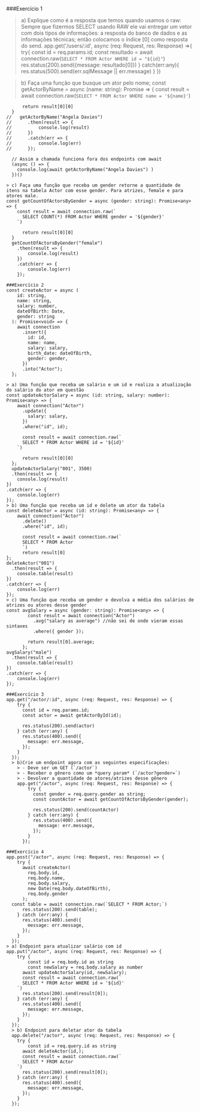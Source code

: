 ###Exercício 1
> a) Explique como é a resposta que temos quando usamos o raw:
> Sempre que fizermos SELECT usando RAW ele vai entregar um vetor com dois tipos de informações: a resposta do banco de dados e as informações técnicas; então colocamos o índice [0] como resposta do send.
app.get('/users/:id', async (req: Request, res: Response) =>{
    try{
    const id = req.params.id;
    const resultado = await connection.raw(`
    SELECT * FROM Actor WHERE id = "${id}"
    `)
    res.status(200).send({message: resultado[0]})
    } catch(err:any){
    res.status(500).send(err.sqlMessage || err.message)
    }
    })
    
> b) Faça uma função que busque um ator pelo nome;
    const getActorByName = async (name: string): Promise<any> => {
        const result = await connection.raw(`
          SELECT * FROM Actor WHERE name = '${name}'
        `)
      
          return result[0][0]
      }
    //   getActorByName("Angela Davies")
    //   	.then(result => {
    //   		console.log(result)
    //   	})
    //   	.catch(err => {
    //   		console.log(err)
    //   	});
      
      // Assim a chamada funciona fora dos endpoints com await
      (async () => {
        console.log(await getActorByName("Angela Davies") )
      })()
      
    > c) Faça uma função que receba um gender retorne a quantidade de itens na tabela Actor com esse gender. Para atrizes, female e para atores male.
    const getCountOfActorsByGender = async (gender: string): Promise<any> => {
        const result = await connection.raw(`
          SELECT COUNT(*) FROM Actor WHERE gender = '${gender}'
        `)
      
          return result[0][0]
      }
      getCountOfActorsByGender("female")
      	.then(result => {
      		console.log(result)
      	})
      	.catch(err => {
      		console.log(err)
      	});
      
    ###Exercício 2
    const createActor = async (
        id: string,
        name: string,
        salary: number,
        dateOfBirth: Date,
        gender: string
      ): Promise<void> => {
        await connection
          .insert({
            id: id,
            name: name,
            salary: salary,
            birth_date: dateOfBirth,
            gender: gender,
          })
          .into("Actor");
      };

    > a) Uma função que receba um salário e um id e realiza a atualização do salário do ator em questão
    const updateActorSalary = async (id: string, salary: number): Promise<any> => {
        await connection("Actor")
          .update({
            salary: salary,
          })
          .where("id", id);
     
          const result = await connection.raw(`
          SELECT * FROM Actor WHERE id = '${id}'
        `)
      
          return result[0][0]
      };
      updateActorSalary("001", 3500)
      .then(result => {
        console.log(result)
    })
    .catch(err => {
        console.log(err)
    });
    > b) Uma função que receba um id e delete um ator da tabela
    const deleteActor = async (id: string): Promise<any> => {
        await connection("Actor")
          .delete()
          .where("id", id);

          const result = await connection.raw(`
          SELECT * FROM Actor
          `)
          return result[0]
    };
    deleteActor("001")
      .then(result => {
        console.table(result)
    })
    .catch(err => {
        console.log(err)
    });
    > c) Uma função que receba um gender e devolva a média dos salários de atrizes ou atores desse gender
    const avgSalary = async (gender: string): Promise<any> => {
            const result = await connection("Actor")
              .avg("salary as average") //não sei de onde vieram essas sintaxes
              .where({ gender });
          
            return result[0].average;
          };
    avgSalary("male")
      .then(result => {
        console.table(result)
    })
    .catch(err => {
        console.log(err)
    });

    ###Exercício 3
    app.get("/actor/:id", async (req: Request, res: Response) => {
        try {
          const id = req.params.id;
          const actor = await getActorById(id);
      
          res.status(200).send(actor)
        } catch (err:any) {
          res.status(400).send({
            message: err.message,
          });
        }
      });
      > b)Crie um endpoint agora com as seguintes especificações:
        > - Deve ser um GET (`/actor`)
        > - Receber o gênero como um *query param* (`/actor?gender=`)
        > - Devolver a quantidade de atores/atrizes desse gênero
        app.get("/actor", async (req: Request, res: Response) => {
            try {
              const gender = req.query.gender as string;
              const countActor = await getCountOfActorsByGender(gender);
          
              res.status(200).send(countActor)
            } catch (err:any) {
              res.status(400).send({
                message: err.message,
              });
            }
          });

    ###Exercício 4
    app.post("/actor", async (req: Request, res: Response) => {
        try {
          await createActor(
            req.body.id,
            req.body.name,
            req.body.salary,
            new Date(req.body.dateOfBirth),
            req.body.gender
          );
      const table = await connection.raw(`SELECT * FROM Actor;`)
          res.status(200).send(table);
        } catch (err:any) {
          res.status(400).send({
            message: err.message,
          });
        }
      });
    > a) Endpoint para atualizar salário com id
    app.put("/actor", async (req: Request, res: Response) => {
        try {
            const id = req.body.id as string
            const newSalary = req.body.salary as number
          await updateActorSalary(id, newSalary);
          const result = await connection.raw(`
          SELECT * FROM Actor WHERE id = '${id}'
        `)
          res.status(200).send(result[0]);
        } catch (err:any) {
          res.status(400).send({
            message: err.message,
          });
        }
      });
      > b) Endpoint para deletar ator da tabela
      app.delete("/actor", async (req: Request, res: Response) => {
        try {
            const id = req.query.id as string
          await deleteActor(id,);
          const result = await connection.raw(`
          SELECT * FROM Actor
        `)
          res.status(200).send(result[0]);
        } catch (err:any) {
          res.status(400).send({
            message: err.message,
          });
        }
      });